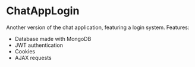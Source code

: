 # ChatAppLogin
Another version of the chat application, featuring a login system. Features:

- Database made with MongoDB
- JWT authentication
- Cookies
- AJAX requests
